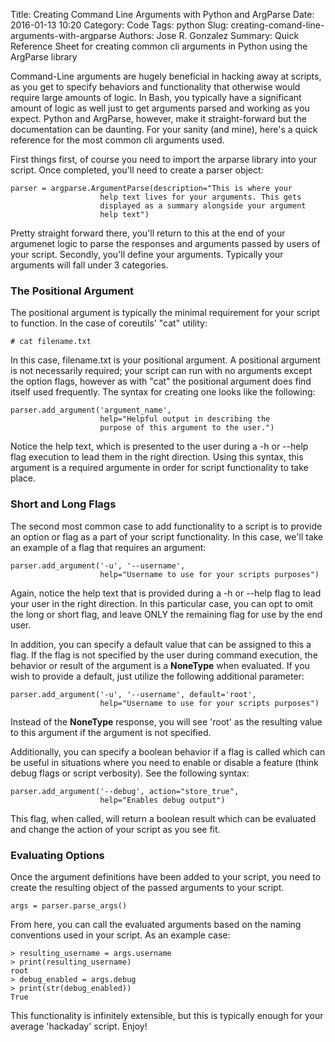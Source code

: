 Title: Creating Command Line Arguments with Python and ArgParse
Date: 2016-01-13 10:20
Category: Code
Tags: python
Slug: creating-comand-line-arguments-with-argparse
Authors: Jose R. Gonzalez
Summary: Quick Reference Sheet for creating common cli arguments in Python using the ArgParse library

Command-Line arguments are hugely beneficial in hacking away at scripts, as you get to specify behaviors and functionality that otherwise would require large amounts of logic. In Bash, you typically have a significant amount of logic as well just to get arguments parsed and working as you expect. Python and ArgParse, however, make it straight-forward but the documentation can be daunting. For your sanity (and mine), here's a quick reference for the most common cli arguments used.

First things first, of course you need to import the arparse library into your script. Once completed, you'll need to create a parser object:
```
parser = argparse.ArgumentParse(description="This is where your 
                    help text lives for your arguments. This gets 
                    displayed as a summary alongside your argument 
                    help text")
```

Pretty straight forward there, you'll return to this at the end of your argumenet logic to parse the responses and arguments passed by users of your script. Secondly, you'll define your arguments. Typically your arguments will fall under 3 categories.

### The Positional Argument ###

The positional argument is typically the minimal requirement for your script to function. In the case of coreutils' "cat" utility:

```
# cat filename.txt
```

In this case, filename.txt is your positional argument. A positional argument is not necessarily required; your script can run with no arguments except the option flags, however as with "cat" the positional argument does find itself used frequently. The syntax for creating one looks like the following:

```
parser.add_argument('argument_name',
                    help="Helpful output in describing the 
                    purpose of this argument to the user.")
```

Notice the help text, which is presented to the user during a -h or --help flag execution to lead them in the right direction. Using this syntax, this argument is a required argumente in order for script functionality to take place.

### Short and Long Flags ###

The second most common case to add functionality to a script is to provide an option or flag as a part of your script functionality. In this case, we'll take an example of a flag that requires an argument:

```
parser.add_argument('-u', '--username',
                    help="Username to use for your scripts purposes")
```

Again, notice the help text that is provided during a -h or --help flag to lead your user in the right direction. In this particular case, you can opt to omit the long or short flag, and leave ONLY the remaining flag for use by the end user.

In addition, you can specify a default value that can be assigned to this a flag. If the flag is not specified by the user during command execution, the behavior or result of the argument is a **NoneType** when evaluated. If you wish to provide a default, just utilize the following additional parameter:

```
parser.add_argument('-u', '--username', default='root',
                    help="Username to use for your scripts purposes")
``` 

Instead of the **NoneType** response, you will see 'root' as the resulting value to this argument if the argument is not specified.

Additionally, you can specify a boolean behavior if a flag is called which can be useful in situations where you need to enable or disable a feature (think debug flags or script verbosity). See the following syntax:

```
parser.add_argument('--debug', action="store_true",
                    help="Enables debug output")
```

This flag, when called, will return a boolean result which can be evaluated and change the action of your script as you see fit.

### Evaluating Options ###

Once the argument definitions have been added to your script, you need to create the resulting object of the passed arguments to your script.
```
args = parser.parse_args()
```

From here, you can call the evaluated arguments based on the naming conventions used in your script. As an example case:
```
> resulting_username = args.username
> print(resulting_username)
root
> debug_enabled = args.debug
> print(str(debug_enabled))
True
```

This functionality is infinitely extensible, but this is typically enough for your average 'hackaday' script. Enjoy!

